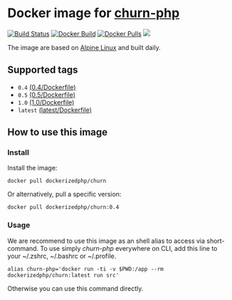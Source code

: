 # Docker image for [churn-php](https://github.com/bmitch/churn-php)

[![Build Status](https://travis-ci.org/dockerized-php/churn.svg?branch=master)](https://travis-ci.org/dockerized-php/churn)
[![Docker Build](https://img.shields.io/docker/build/dockerizedphp/churn.svg)](https://hub.docker.com/r/dockerizedphp/churn)
[![Docker Pulls](https://img.shields.io/docker/pulls/dockerizedphp/churn.svg)](https://hub.docker.com/r/dockerizedphp/churn)
[![](https://images.microbadger.com/badges/image/dockerizedphp/churn.svg)](https://microbadger.com/images/dockerizedphp/churn)

The image are based on [Alpine Linux](https://alpinelinux.org/) and built daily.

## Supported tags

- `0.4` [(0.4/Dockerfile)](https://github.com/dockerized-php/churn/blob/master/0.4/Dockerfile)
- `0.5` [(0.5/Dockerfile)](https://github.com/dockerized-php/churn/blob/master/0.5/Dockerfile)
- `1.0` [(1.0/Dockerfile)](https://github.com/dockerized-php/churn/blob/master/1.0/Dockerfile)
- `latest` [(latest/Dockerfile)](https://github.com/dockerized-php/churn/blob/master/latest/Dockerfile)

## How to use this image

### Install

Install the image:

```
docker pull dockerizedphp/churn
```

Or alternatively, pull a specific version:

```
docker pull dockerizedphp/churn:0.4
```

### Usage

We are recommend to use this image as an shell alias to access via short-command.
To use simply *churn-php* everywhere on CLI, add this line to your ~/.zshrc, ~/.bashrc or ~/.profile.

```
alias churn-php='docker run -ti -v $PWD:/app --rm dockerizedphp/churn:latest run src'
```

Otherwise you can use this command directly.
